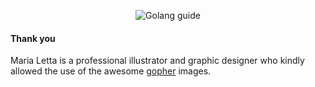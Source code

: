 <p style="text-align: center"><img src="https://golang.guide/dist/img/gophers/golang-guide-gopher-img.png" alt="Golang guide" /></p>



#### Thank you
<p>Maria Letta is a professional illustrator and graphic designer who kindly allowed the use of the awesome <a href="https://github.com/MariaLetta/free-gophers-pack" target="_blank">gopher</a> images.